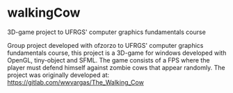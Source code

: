 # walkingCow
3D-game project to UFRGS'  computer graphics fundamentals course

Group project developed with ofzorzo to UFRGS' computer graphics fundamentals course, this project is a 3D-game for windows developed with OpenGL, tiny-object and SFML. The game consists of a FPS where the player must defend himself against zombie cows that appear randomly.
The project was originally developed at: https://gitlab.com/wwvargas/The_Walking_Cow
